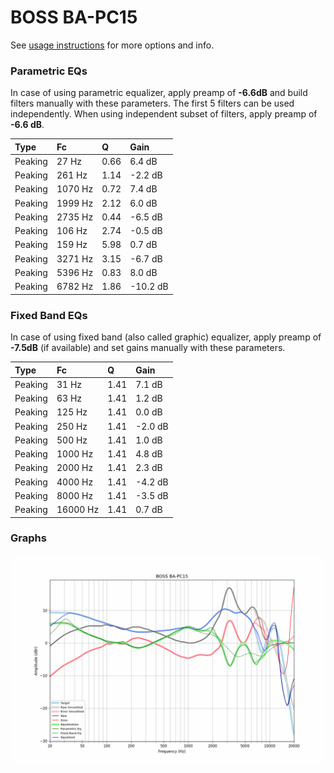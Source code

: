 # BOSS BA-PC15
See [usage instructions](https://github.com/jaakkopasanen/AutoEq#usage) for more options and info.

### Parametric EQs
In case of using parametric equalizer, apply preamp of **-6.6dB** and build filters manually
with these parameters. The first 5 filters can be used independently.
When using independent subset of filters, apply preamp of **-6.6 dB**.

| Type    | Fc      |    Q | Gain     |
|:--------|:--------|:-----|:---------|
| Peaking | 27 Hz   | 0.66 | 6.4 dB   |
| Peaking | 261 Hz  | 1.14 | -2.2 dB  |
| Peaking | 1070 Hz | 0.72 | 7.4 dB   |
| Peaking | 1999 Hz | 2.12 | 6.0 dB   |
| Peaking | 2735 Hz | 0.44 | -6.5 dB  |
| Peaking | 106 Hz  | 2.74 | -0.5 dB  |
| Peaking | 159 Hz  | 5.98 | 0.7 dB   |
| Peaking | 3271 Hz | 3.15 | -6.7 dB  |
| Peaking | 5396 Hz | 0.83 | 8.0 dB   |
| Peaking | 6782 Hz | 1.86 | -10.2 dB |

### Fixed Band EQs
In case of using fixed band (also called graphic) equalizer, apply preamp of **-7.5dB**
(if available) and set gains manually with these parameters.

| Type    | Fc       |    Q | Gain    |
|:--------|:---------|:-----|:--------|
| Peaking | 31 Hz    | 1.41 | 7.1 dB  |
| Peaking | 63 Hz    | 1.41 | 1.2 dB  |
| Peaking | 125 Hz   | 1.41 | 0.0 dB  |
| Peaking | 250 Hz   | 1.41 | -2.0 dB |
| Peaking | 500 Hz   | 1.41 | 1.0 dB  |
| Peaking | 1000 Hz  | 1.41 | 4.8 dB  |
| Peaking | 2000 Hz  | 1.41 | 2.3 dB  |
| Peaking | 4000 Hz  | 1.41 | -4.2 dB |
| Peaking | 8000 Hz  | 1.41 | -3.5 dB |
| Peaking | 16000 Hz | 1.41 | 0.7 dB  |

### Graphs
![](./BOSS%20BA-PC15.png)